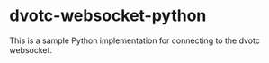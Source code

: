 # dvotc-websocket-python
This is a sample Python implementation for connecting to the dvotc websocket.
